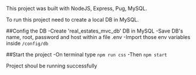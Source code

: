 This project was built with NodeJS, Express, Pug, MySQL.

To run this project need to create a local DB in MySQL.

##Config the DB
-Create 'real_estates_mvc_db' DB in MySQL
-Save DB's name, root, password and host within a file .env
-Import those env variables inside `/config/db`

##Start the project
-On terminal type `npm run css`
-Then `npm start`

Project shoul be running successfully